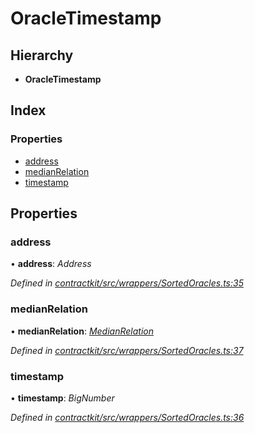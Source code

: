 # OracleTimestamp

## Hierarchy

* **OracleTimestamp**

## Index

### Properties

* [address]()
* [medianRelation]()
* [timestamp]()

## Properties

### address

• **address**: _Address_

_Defined in_ [_contractkit/src/wrappers/SortedOracles.ts:35_](https://github.com/celo-org/celo-monorepo/blob/master/packages/sdk/contractkit/src/wrappers/SortedOracles.ts#L35)

### medianRelation

• **medianRelation**: [_MedianRelation_]()

_Defined in_ [_contractkit/src/wrappers/SortedOracles.ts:37_](https://github.com/celo-org/celo-monorepo/blob/master/packages/sdk/contractkit/src/wrappers/SortedOracles.ts#L37)

### timestamp

• **timestamp**: _BigNumber_

_Defined in_ [_contractkit/src/wrappers/SortedOracles.ts:36_](https://github.com/celo-org/celo-monorepo/blob/master/packages/sdk/contractkit/src/wrappers/SortedOracles.ts#L36)

